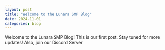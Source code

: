 ```yaml
---
layout: post
title: "Welcome to the Lunara SMP Blog"
date: 2024-11-01
categories: blog
---
```


Welcome to the Lunara SMP Blog! This is our first post. Stay tuned for more updates! Also, join our Discord Server 
